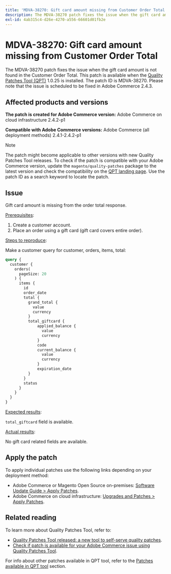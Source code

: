 ```yaml
---
title: 'MDVA-38270: Gift card amount missing from Customer Order Total'
description: The MDVA-38270 patch fixes the issue when the gift card amount is not found in the Customer Order Total. This patch is available when the [Quality Patches Tool (QPT)](https://devdocs.magento.com/guides/v2.4/comp-mgr/patching.html#mqp) 1.0.25 is installed. The patch ID is MDVA-38270. Please note that the issue is scheduled to be fixed in Adobe Commerce 2.4.3.
exl-id: 4ab315c4-d26e-4270-a556-66601d01fb2e
---
```

# MDVA-38270: Gift card amount missing from Customer Order Total

The MDVA-38270 patch fixes the issue when the gift card amount is not found in the Customer Order Total. This patch is available when the [Quality Patches Tool (QPT)](https://devdocs.magento.com/guides/v2.4/comp-mgr/patching.html#mqp) 1.0.25 is installed. The patch ID is MDVA-38270. Please note that the issue is scheduled to be fixed in Adobe Commerce 2.4.3.

## Affected products and versions

**The patch is created for Adobe Commerce version:**
Adobe Commerce on cloud infrastructure 2.4.2-p1

**Compatible with Adobe Commerce versions:**
Adobe Commerce (all deployment methods) 2.4.1-2.4.2-p1

>[!NOTE]
>
>The patch might become applicable to other versions with new Quality Patches Tool releases. To check if the patch is compatible with your Adobe Commerce version, update the `magento/quality-patches` package to the latest version and check the compatibility on the [QPT landing page](https://devdocs.magento.com/quality-patches/tool.html#patch-grid). Use the patch ID as a search keyword to locate the patch.

## Issue

Gift card amount is missing from the order total response.

<u>Prerequisites</u>:

1. Create a customer account.
1. Place an order using a gift card (gift card covers entire order).

<u>Steps to reproduce</u>:

Make a customer query for customer, orders, items, total:

```GraphQL
query {
  customer {
    orders(
      pageSize: 20
    ) {
      items {
        id
        order_date
        total {
          grand_total {
            value
            currency
          }
          total_giftcard {
              applied_balance {
                value
                currency
              }
              code
              current_balance {
                value
                currency
              }
              expiration_date
          }
        }
        status
      }
    }
  }
}
```

<u>Expected results</u>:

`total_giftcard` field is available.

<u>Actual results</u>:

No gift card related fields are available.

## Apply the patch

To apply individual patches use the following links depending on your deployment method:

* Adobe Commerce or Magento Open Source on-premises: [Software Update Guide > Apply Patches](https://devdocs.magento.com/guides/v2.4/comp-mgr/patching/mqp.html).
* Adobe Commerce on cloud infrastructure: [Upgrades and Patches > Apply Patches](https://devdocs.magento.com/cloud/project/project-patch.html).

## Related reading

To learn more about Quality Patches Tool, refer to:

* [Quality Patches Tool released: a new tool to self-serve quality patches](/help/announcements/adobe-commerce-announcements/magento-quality-patches-released-new-tool-to-self-serve-quality-patches.md).
* [Check if patch is available for your Adobe Commerce issue using Quality Patches Tool](/help/support-tools/patches-available-in-qpt-tool/check-patch-for-magento-issue-with-magento-quality-patches.md).

For info about other patches available in QPT tool, refer to the [Patches available in QPT tool](https://support.magento.com/hc/en-us/sections/360010506631-Patches-available-in-QPT-tool-) section.
